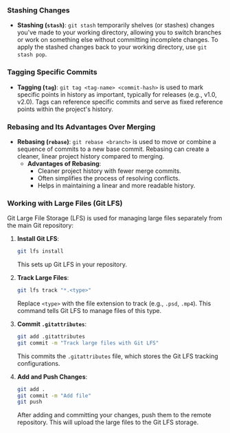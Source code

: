 ### Stashing Changes
- **Stashing (`stash`)**:
  `git stash` temporarily shelves (or stashes) changes you've made to your working directory, allowing you to switch branches or work on something else without committing incomplete changes. To apply the stashed changes back to your working directory, use `git stash pop`.

### Tagging Specific Commits
- **Tagging (`tag`)**:
  `git tag <tag-name> <commit-hash>` is used to mark specific points in history as important, typically for releases (e.g., v1.0, v2.0). Tags can reference specific commits and serve as fixed reference points within the project's history.

### Rebasing and Its Advantages Over Merging
- **Rebasing (`rebase`)**:
  `git rebase <branch>` is used to move or combine a sequence of commits to a new base commit. Rebasing can create a cleaner, linear project history compared to merging.
  - **Advantages of Rebasing**:
    - Cleaner project history with fewer merge commits.
    - Often simplifies the process of resolving conflicts.
    - Helps in maintaining a linear and more readable history.

### Working with Large Files (Git LFS)
Git Large File Storage (LFS) is used for managing large files separately from the main Git repository:

1. **Install Git LFS**:
   ```bash
   git lfs install
   ```
   This sets up Git LFS in your repository.

2. **Track Large Files**:
   ```bash
   git lfs track "*.<type>"
   ```
   Replace `<type>` with the file extension to track (e.g., `.psd`, `.mp4`). This command tells Git LFS to manage files of this type.

3. **Commit `.gitattributes`**:
   ```bash
   git add .gitattributes
   git commit -m "Track large files with Git LFS"
   ```
   This commits the `.gitattributes` file, which stores the Git LFS tracking configurations.

4. **Add and Push Changes**:
   ```bash
   git add .
   git commit -m "Add file"
   git push
   ```
   After adding and committing your changes, push them to the remote repository. This will upload the large files to the Git LFS storage.